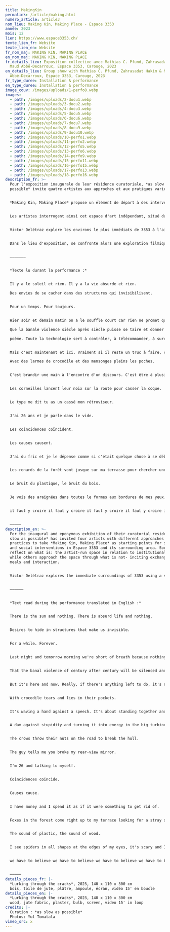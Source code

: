 ```yaml
---
title: MakingKin
permalink: /article/making.html
numero_article: article3
nom_lieu: Making Kin, Making Place - Espace 3353
année: 2023
mois: 12
lien: https://www.espace3353.ch/
texte_lien_fr: Website
texte_lien_en: Website
fr_nom_maj: MAKING KIN, MAKING PLACE
en_nom_maj: MAKING KIN, MAKING PLACE
fr_details_lieu: Exposition collective avec Mathias C. Pfund, Zahrasadat Hakim &
  Maud Abbé-Decarroux, Espace 3353, Carouge, 2023
en_details_lieu: Group show with Mathias C. Pfund, Zahrasadat Hakim & Maud
  Abbé-Decarroux, Espace 3353, Carouge, 2023
fr_type_duree: Installation & performance
en_type_duree: Installation & performance
image_couv: /images/uploads/1-perfo8.webp
images:
  - path: /images/uploads/2-docu1.webp
  - path: /images/uploads/3-docu2.webp
  - path: /images/uploads/4-docu3.webp
  - path: /images/uploads/5-docu5.webp
  - path: /images/uploads/6-docu6.webp
  - path: /images/uploads/7-docu7.webp
  - path: /images/uploads/8-docu9.webp
  - path: /images/uploads/9-docu10.webp
  - path: /images/uploads/10-perfo1.webp
  - path: /images/uploads/11-perfo2.webp
  - path: /images/uploads/12-perfo5.webp
  - path: /images/uploads/13-perfo6.webp
  - path: /images/uploads/14-perfo9.webp
  - path: /images/uploads/15-perfo11.webp
  - path: /images/uploads/16-perfo15.webp
  - path: /images/uploads/17-perfo13.webp
  - path: /images/uploads/18-perfo16.webp
description_fr: >-
  Pour l'exposition inaugurale de leur résidence curatoriale, *as slow as
  possible* invite quatre artistes aux approches et aux pratiques variées. 


  *Making Kin, Making Place* propose un élément de départ à des interventions spatiales et sociales dans l'Espace 3353 et ses environs. 


  Les artistes interrogent ainsi cet espace d'art indépendant, situé dans un quartier en mutation.


  Victor Delétraz explore les environs le plus immédiats de 3353 à l'aide d'un appendice motorisé de petite taille.


  Dans le lieu d'exposition, se confronte alors une exploration filmique, à une architecture chancelante. Dans un deuxième temps, cette installation se transforme en terrain performatif pour l'artiste. 


  –––––––


  *Texte lu durant la performance :*


  Il y a le soleil et rien. Il y a la vie absurde et rien.

  Des envies de se cacher dans des structures qui invisibilisent. 


  Pour un temps. Pour toujours.


  Hier soir et demain matin on a le souffle court car rien ne promet que les feuilles pousseront.

  Que la banale violence siècle après siècle puisse se taire et donner un truc qu'on appellerait

  poème. Toute la technologie sert à contrôler, à télécommander, à surveiller et à anéantir comme dans un mauvais film de SF. 


  Mais c'est maintenant et ici. Vraiment si il reste un truc à faire, c'est jamais oublier que le fascisme fait toc toc à toutes les portes.

  Avec des larmes de crocodile et des mensonges pleins les poches.


  C'est brandir une main à l'encontre d'un discours. C'est être à plusieurs et faire barrage. Un barrage contre la bêtise et en faire de l'énergie avec, dans les grosses turbines. De l'électricité avec la bêtise pour en faire un courant de la rage. 


  Les corneilles lancent leur noix sur la route pour casser la coque.


  Le type me dit tu as un cassé mon rétroviseur. 


  J'ai 26 ans et je parle dans le vide. 


  Les coïncidences coïncident. 


  Les causes causent. 


  J'ai du fric et je le dépense comme si c'était quelque chose à se débarrasser. 


  Les renards de la forêt vont jusque sur ma terrasse pour chercher une saucisse égarée. 


  Le bruit du plastique, le bruit du bois.


  Je vois des araignées dans toutes le formes aux bordures de mes yeux, Ça fait peur et je sursaute à chaque fois. L'heure est à laisser, les minutes à prendre, les secondes à avaler.


  il faut y croire il faut y croire il faut y croire il faut y croire il faut y croire il faut y croire il faut


  –––––
description_en: >-
  For the inaugural and eponymous exhibition of their curatorial residency, *as
  slow as possible* has invited four artists with different approaches and
  practices to take *Making Kin, Making Place* as starting points for spatial
  and social interventions in Espace 3353 and its surrounding area. Sorne
  reflect on what is: the artist-run space in relation to institutional space,
  while others approach the space through what is not- inciting exchange through
  meals and interaction. 


  Victor Delétraz explores the immediate surroundings of 3353 using a small motorised appendage. ln the exhibition space, filmic exploration is confronted with a shaky architecture. The installation later acts as a performance space for the artist.


  ––––––


  *Text read during the performance translated in English :*


  There is the sun and nothing. There is absurd life and nothing.


  Desires to hide in structures that make us invisible. 


  For a while. Forever.


  Last night and tomorrow morning we're short of breath because nothing promises that the leaves will grow.


  That the banal violence of century after century will be silenced and produce something we would call a poem. All technology is used to control, remote-control, monitor and annihilate, like in a bad sci-fi movie. 


  But it's here and now. Really, if there's anything left to do, it's never forget that fascism is knocking on every door.


  With crocodile tears and lies in their pockets.


  It's waving a hand against a speech. It's about standing together and blocking the way. 


  A dam against stupidity and turning it into energy in the big turbines. To create electricity with stupidity and turn it into a current of rage.


  The crows throw their nuts on the road to break the hull.


  The guy tells me you broke my rear-view mirror. 


  I'm 26 and talking to myself. 


  Coincidences coincide. 


  Causes cause. 


  I have money and I spend it as if it were something to get rid of. 


  Foxes in the forest come right up to my terrace looking for a stray sausage. 


  The sound of plastic, the sound of wood.


  I see spiders in all shapes at the edges of my eyes, it's scary and I jump every time. The hour is up, the minutes are up.


  we have to believe we have to believe we have to believe we have to believe we have to believe we have to believe  we have to


  –––––
details_pieces_fr: |-
  *Lurking through the cracks*, 2023, 140 x 110 x 300 cm
  bois, toile de jute, plâtre, ampoule, écran, vidéo 15' en boucle
details_pieces_en: |-
  *Lurking through the cracks*, 2023, 140 x 110 x 300 cm
  wood, jute fabric, plaster, bulb, screen, video 15' in loop
credits: |-
  Curation : *as slow as possible*
  Photos: Yul Tomatala
vimeo_src: x
---
```

